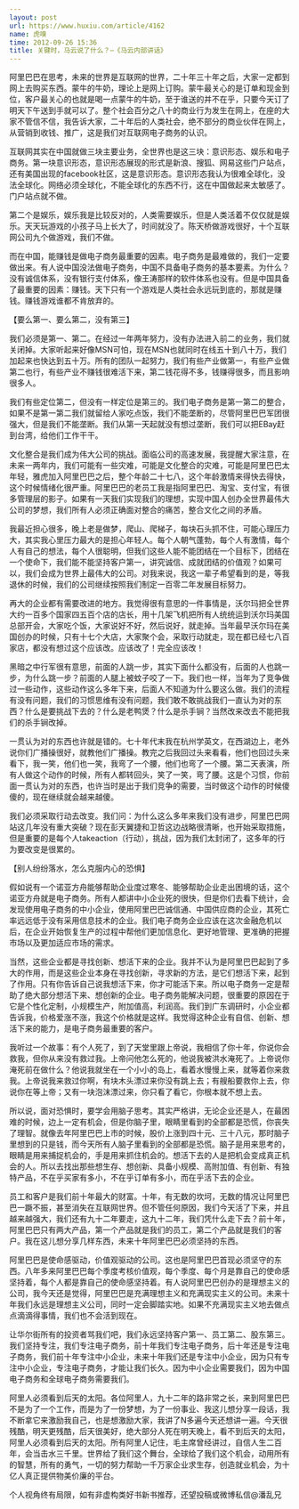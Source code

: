 ```yaml
---
layout: post
url: https://www.huxiu.com/article/4162
name: 虎嗅
time: 2012-09-26 15:36
title: 关键时，马云说了什么？—《马云内部讲话》
---
```

阿里巴巴在思考，未来的世界是互联网的世界，二十年三十年之后，大家一定都到网上去购买东西。蒙牛的牛奶，理论上是网上订购。蒙牛最关心的是订单和现金到位，客户最关心的也就是喝一点蒙牛的牛奶，至于谁送的并不在乎，只要今天订了明天下午送到手就可以了。整个社会百分之八十的商业行为发生在网上，在座的大家不管信不信，我告诉大家，二十年后的人类社会，绝不部分的商业伙伴在网上，从营销到收钱、推广，这是我们对互联网电子商务的认识。

互联网其实在中国就做三块主要业务，全世界也是这三块：意识形态、娱乐和电子商务。第一块意识形态，意识形态展现的形式是新浪、搜狐、网易这些门户站点，还有美国出现的facebook社区，这是意识形态。意识形态我认为很难全球化，没法全球化。网络必须全球化，不能全球化的东西不行，这在中国做起来太敏感了。门户站点就不做。

第二个是娱乐，娱乐我是比较反对的，人类需要娱乐，但是人类活着不仅仅就是娱乐。天天玩游戏的小孩子马上长大了，时间就没了。陈天桥做游戏很好，十个互联网公司九个做游戏，我们不做。

而在中国，能赚钱是做电子商务最重要的因素。电子商务是最难做的，我们一定要做出来。有人说中国没法做电子商务，中国不具备电子商务的基本要素。为什么？没有诚信体系，没有银行支付体系，像王涛那样的软件体系也没有。但是中国具备了最重要的因素：赚钱。天下只有一个游戏是人类社会永远玩到底的，那就是赚钱。赚钱游戏谁都不肯放弃的。

【要么第一、要么第二，没有第三】

我们必须是第一、第二。在经过一年两年努力，没有办法进入前二的业务，我们就关闭掉。大家听起来好像MSN可怕，现在MSN也就同时在线五十到八十万，我们加起来也快达到五十万。所有的团队一起努力，我们有些产业做第一，有些产业做第二也行，有些产业不赚钱很难活下来，第二钱花得不多，钱赚得很多，而且影响很多人。

我们有些定位第二，但没有一样定位是第三的。我们电子商务是第一第二的整合，如果不是第一第二我们就留给人家吃点饭，我们不能垄断的，尽管阿里巴巴军团很强大，但是我们不能垄断。我们从第一天起就没有想过垄断，我们可以把EBay赶到台湾，给他们工作干干。

文化整合是我们成为伟大公司的挑战。面临公司的高速发展，我提醒大家注意，在未来一两年内，我们可能有一些灾难，可能是文化整合的灾难，可能是阿里巴巴太年轻，雅虎加入阿里巴巴之后，整个年龄二十七八，这个年龄激情来得快去得快，这个时候情绪化很严重。阿里巴巴的老员工我是指阿里巴巴、淘宝、支付宝，有很多管理层的影子。如果有一天我们实现我们的理想，实现中国人创办全世界最伟大公司的梦想，我们所有人必须正确面对整合的痛苦，整合文化之间的矛盾。

我最近担心很多，晚上老是做梦，爬山、爬梯子，每块石头抓不住，可能心理压力大，其实我心里压力最大的是担心年轻人。每个人朝气蓬勃，每个人有激情，每个人有自己的想法，每个人很聪明，但我们这些人能不能团结在一个目标下，团结在一个使命下，我们能不能坚持客户第一，讲究诚信、成就团结的价值观？如果可以，我们会成为世界上最伟大的公司。对我来说，我这一辈子希望看到的是，等我退休的时候，我们的公司继续按照我们制定一百零二年发展目标努力。

再大的企业都有需要改进的地方。我觉得很有意思的一件事情是，沃尔玛把全世界大约一百多个国家四五百个店的店长，用十几架飞机把所有人统统运到沃尔玛美国总部开会，大家吃个饭，大家说好不好，然后说好，就走掉。当年最早沃尔玛在美国创办的时候，只有十七个大店，大家聚个会，采取行动就走，现在都已经七八百家店，都没有想过这个应该改。应该改了！完全应该改！

黑暗之中行军很有意思，前面的人跳一步，其实下面什么都没有，后面的人也跳一步，为什么跳一步？前面的人腿上被蚊子咬了一下。我们也一样，当年为了竞争做过一些动作，这些动作这么多年下来，后面人不知道为什么要这么做。我们的流程有没有问题，我们的习惯思维有没有问题，我们敢不敢挑战我们一直认为对的东西？什么是要挑战下去的？什么是老鸭煲？什么是杀手锏？当然改来改去不能把我们的杀手锏改掉。

一贯认为对的东西也许就是错的。七十年代末我在杭州学英文，在西湖边上，老外说你们广播操很好，就教他们广播操。教完之后我回过头来看看，他们也回过头来看下，我一笑，他们也一笑，我弯了一个腰，他们也弯了一个腰。第二天表演，所有人做这个动作的时候，所有人都转回头，笑了一笑，弯了腰。这是个习惯，你前面一贯认为对的东西，也许当时是出于我们竞争的需要，当时做这个动作的时候傻傻的，现在继续就会越来越傻。

我们必须采取行动去改变。我们问：为什么这么多年来我们没有进步，阿里巴巴网站这几年没有重大突破？现在彭天翼捷和卫哲这边战略很清晰，也开始采取措施，但是重要的是每个人takeaction（行动），挑战，因为我们太封闭了，这多年的行为要改变是很累的。

【别人纷纷落水，怎么克服内心的恐惧】

假如说有一个诺亚方舟能够帮助企业度过寒冬、能够帮助企业走出困境的话，这个诺亚方舟就是电子商务。所有人都讲中小企业死的很快，但是你们去看下统计，会发现使用电子商务的中小企业，使用阿里巴巴诚信通、中国供应商的企业，其死亡率远远低于没有采用信息技术的企业。我们电子商务企业应该在这次金融危机以后，在企业开始恢复生产的过程中帮他们更加信息化、更好地管理、更准确的把握市场以及更加适应市场的需求。

当然，这些企业都是寻找创新、想活下来的企业。我并不认为是阿里巴巴起到了多大的作用，而是这些企业本身在寻找创新，寻求新的方法，是它们想活下来，起到了作用。只有你告诉自己说我想活下来，你才可能活下来。所以电子商务一定是帮助了绝大部分想活下来、想创新的企业。电子商务能解决问题，很重要的原因在于它是个性化定制，小规模生产，附加值高，利润高。我们到广东调研时，小企业都告诉我，价格爱涨不涨，我这个价格就是这样。我觉得这种企业有自信、创新、想活下来的能力，是电子商务最重要的客户。

我听过一个故事：有个人死了，到了天堂里跟上帝说，我相信了你十年，你说你会救我，但你从来没有救过我。上帝问他怎么死的，他说我被洪水淹死了。上帝说你淹死前在做什么？他说我就坐在一个小小的岛上，看着水慢慢上来，就等着你来救我。上帝说我来救过你啊，有块木头漂过来你没有跳上去；有艘船要救你上去，你说你在等上帝；又有一块泡沫漂过来，你只看了看它，你根本就不想上去。

所以说，面对恐惧时，要学会用脑子思考。其实严格讲，无论企业还是人，在最困难的时候，边上一定有机会，但是你脑子里，眼睛里看到的全部都是恐慌，你丧失了理智。就像去年阿里巴巴上市的时候，股价上涨到四十元、三十八元，那时脑子里想到的只是钱，而今天所有人脑子里看到的全部都是恐慌。脑子是用来思考的，眼睛是用来捕捉机会的，手是用来抓住机会的。想活下去的人是把机会变成真正机会的人。所以去找出那些想生存、想创新、具备小规模、高附加值、有创新、有独特产品，不在乎买家有多小，不在乎订单有多小，而在乎活下去的企业。

员工和客户是我们前十年最大的财富。十年，有无数的坎坷，无数的情况让阿里巴巴一蹶不振，甚至消失在互联网世界。但不管任何原因，我们今天活了下来，并且越来越强大，我们还有九十二年要走，这九十二年，我们凭什么走下去？前十年，阿里巴巴只有两大产品，第一个产品就是我们的员工，第二个产品就是我们的客户。我在这儿想分享几样东西，未来十年阿里巴巴必须坚持的东西。

阿里巴巴是使命感驱动，价值观驱动的公司。这也是阿里巴巴首现必须坚守的东西。八年多来阿里巴巴每个季度考核价值观，每个季度、每个月是靠自己的使命感坚持着，每个人都是靠自己的使命感坚持着。有人说阿里巴巴创办的是理想主义的公司，我今天还是觉得，阿里巴巴是充满理想主义和充满现实主义的公司。未来十年我们永远是理想主义公司，同时一定会脚踏实地。如果不充满现实主义地去做点点滴滴得事情，我们也不会活到现在。

让华尔街所有的投资者骂我们吧，我们永远坚持客户第一、员工第二、股东第三。我们坚持专注，我们专注电子商务，前十年我们专注电子商务，后十年还是专注电子商务，我们前十年专注中小企业，未来十年我们还是专注中小企业，因为只有专注中小企业，专注电子商务，才能让我们长久。因为中小企业需要我们，因为中国电子商务和全球电子商务需要我们。

阿里人必须看到后天的太阳。各位阿里人，九十二年的路非常之长，来到阿里巴巴不是为了一个工作，而是为了一份梦想，为了一份事业、我这儿想分享一段话，我不断拿它来激励我自己，也是想激励大家，我讲了N多遍今天还想讲一遍。今天很残酷，明天更残酷，后天很美好，绝大部分人死在明天晚上，看不到后天的太阳，阿里人必须看到后天的太阳。所有阿里人记住，毛主席曾经讲过，自信人生二百年，会当击水三千里。世界给了我们这个舞台，全球给了我们这个机会，动用所有的智慧，所有的勇气，一切的努力帮助一千万家企业求生存，创造就业机会，为十亿人真正提供物美价廉的平台。

个人视角终有局限，如有非虚构类好书新书推荐，还望投稿或微博私信@潘乱兄

